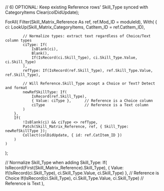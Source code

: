 
// 6) OPTIONAL: Keep existing Reference rows' Skill_Type synced with CategoryItems
Clear(colDidUpdate);

ForAll(
    Filter(Skill_Matrix_Reference As ref, ref.Mod_ID = moduleId),
    With(
        {
            ci: LookUp(Skill_Matrix_CategoryItems, CatItem_ID = ref.CatItem_ID),

            // Normalize types: extract text regardless of Choice/Text column types
            ciType: If(
                IsBlank(ci),
                Blank(),
                If(IsRecord(ci.Skill_Type), ci.Skill_Type.Value, ci.Skill_Type)
            ),
            refType: If(IsRecord(ref.Skill_Type), ref.Skill_Type.Value, ref.Skill_Type),

            // Will Reference.Skill_Type accept a Choice or Text? Detect and format
            newRefSkillType: If(
                IsRecord(ref.Skill_Type),
                { Value: ciType },      // Reference is a Choice column
                ciType                  // Reference is a Text column
            )
        },
        If(
            !IsBlank(ci) && ciType <> refType,
            Patch(Skill_Matrix_Reference, ref, { Skill_Type: newRefSkillType });
            Collect(colDidUpdate, { id: ref.CatItem_ID })
        )
    )
);

// Normalize Skill_Type when adding
Skill_Type: If(
    IsRecord(First(Skill_Matrix_Reference).Skill_Type),
    { Value: If(IsRecord(ci.Skill_Type), ci.Skill_Type.Value, ci.Skill_Type) },   // Reference is Choice
    If(IsRecord(ci.Skill_Type), ci.Skill_Type.Value, ci.Skill_Type)               // Reference is Text
),
